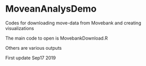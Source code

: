 # MoveanAnalysDemo
Codes for downloading move-data from Movebank and creating visualizations

The main code to open is MovebankDownload.R

Others are various outputs

First update Sep17 2019
